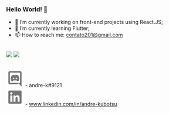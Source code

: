 ### Hello World! 👋

- 🔭 I’m currently working on front-end projects using React.JS;
- 🌱 I’m currently learning Flutter;
- 📫 How to reach me: contato201@gmail.com

<br />
<div>
  <img height="180em" src="https://github-readme-stats.vercel.app/api?username=andrekubotsu&show_icons=true" />
  <img height="180em" src="https://github-readme-stats.vercel.app/api/top-langs/?username=andrekubotsu&langs_count=6&layout=compact" />
</div>

<br />

<!--
**andrekubotsu/andrekubotsu** is a ✨ _special_ ✨ repository because its `README.md` (this file) appears on your GitHub profile.

Here are some ideas to get you started:

- 🔭 I’m currently working on ...
- 🌱 I’m currently learning ...
- 👯 I’m looking to collaborate on ...
- 🤔 I’m looking for help with ...
- 💬 Ask me about ...
- 📫 How to reach me: ...
- 😄 Pronouns: ...
- ⚡ Fun fact: ...
-->





![discord](https://github.com/andrekubotsu/andrekubotsu/blob/main/discord-line.svg) - andre-k#9121 <br />
![linkedin](https://github.com/andrekubotsu/andrekubotsu/blob/main/linkedin-box-fill.svg) - www.linkedin.com/in/andre-kubotsu

